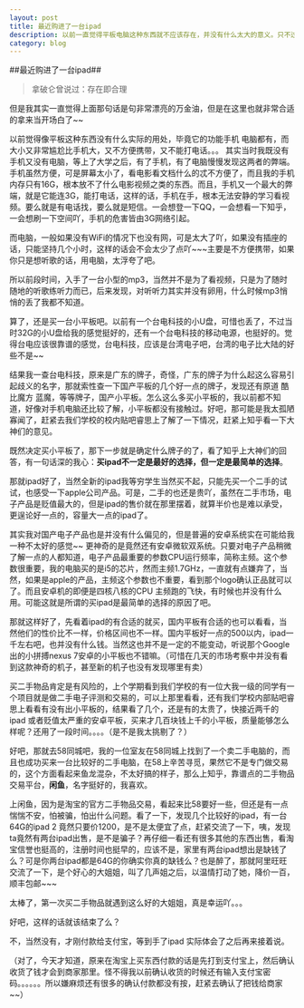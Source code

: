 ```yaml
---
layout: post
title: 最近购进了一台ipad
description: 以前一直觉得平板电脑这种东西就不应该存在，并没有什么太大的意义。只不过是手机和电脑的重复，还比手机大，不方便携带，还不能打电话。后来才慢慢发现，我错了。
category: blog
---
```


##最近购进了一台ipad##

>拿破仑曾说过：存在即合理 

但是我其实一直觉得上面那句话是句非常漂亮的万金油，但是在这里也就非常合适的拿来当开场白了~~

以前觉得像平板这种东西没有什么实际的用处，毕竟它的功能手机 电脑都有，而大小又非常尴尬比手机大，又不方便携带，又不能打电话。。。
其实当时我既没有手机又没有电脑，等上了大学之后，有了手机，有了电脑慢慢发现这两者的弊端。
手机虽然方便，可是屏幕太小了，看电影看文档什么的忒不方便了，而且我的手机内存只有16G，根本放不了什么电影视频之类的东西。而且，手机又一个最大的弊端，就是它能连3G，能打电话，这样的话，手机在手，根本无法安静的学习看视频。要么就是有电话找，要么就是短信。一会想登一下QQ，一会想看一下知乎，一会想刷一下空间吖，手机的危害皆由3G网络引起。

而电脑，一般如果没有WiFi的情况下也没有网，可是太大了吖，如果没有插座的话，只能坚持几个小时，这样的话会不会太少了点吖~~~主要是不方便携带，如果你只是想听歌的话，用电脑，太浮夸了吧。

所以前段时间，入手了一台小型的mp3，当然并不是为了看视频，只是为了随时随地的听歌练听力而已，后来发现，对听听力其实并没有卵用，什么时候mp3悄悄的丢了我都不知道。

算了，还是买一台小平板吧。以前有一个台电科技的小U盘，可惜也丢了，不过当时32G的小U盘给我的感觉挺好的，还有一个台电科技的移动电源，也挺好的。觉得台电应该很靠谱的感觉，台电科技，应该是台湾电子吧，台湾的电子比大陆的好些不是~~

结果我一查台电科技，原来是广东的牌子，奇怪，广东的牌子为什么起这么容易引起歧义的名字，那就索性查一下国产平板的几个好一点的牌子，发现还有原道 酷比魔方 蓝魔，等等牌子，国产小平板。怎么这么多买小平板的，我以前都不知道，好像对手机电脑还比较了解，小平板都没有接触过。好吧，那可能是我太孤陋寡闻了，赶紧去我们学校的校内贴吧睿思上了解了一下情况，赶紧上知乎看一下大神们的意见。

既然决定买小平板了，那下一步就是确定什么牌子的了，看了知乎上大神们的回答，有一句话深的我心：**买ipad不一定是最好的选择，但一定是最简单的选择**。

那就ipad好了，当然全新的ipad我等穷学生当然买不起，只能先买一个二手的试试，也感受一下apple公司产品。可是，二手的也还是贵吖，虽然在二手市场，电子产品是贬值最大的，但是ipad的售价就在那里摆着，就算半价也是难以承受，更逞论好一点的，容量大一点的ipad了。

其实我对国产电子产品也是并没有什么偏见的，但是普遍的安卓系统实在可能给我一种不太好的感觉~~
更神奇的是竟然还有安卓微软双系统。只要对电子产品稍微了解一点的人都知道，电子产品最重要的参数CPU运行频率，简称主频。这个参数很重要，我的电脑买的是i5的芯片，然而主频1.7GHz，一直就有点嫌弃了，当然，如果是apple的产品，主频这个参数也不重要，看到那个logo确认正品就可以了。而且安卓机的即便是四核八核的CPU 主频跑的飞快，有时候也并没有什么用。可能这就是所谓的买ipad是最简单的选择的原因了吧。

那就这样好了，先看着ipad的有合适的就买，国内平板有合适的也可以看看，当然他们的性价比不一样，价格区间也不一样。国内平板好一点的500以内，ipad一千左右吧，也并没有什么钱。当然这也并不是一定的不能变动，听说那个Google出的小拼搏nexus 7安卓的小平板也不错嘛。（可惜在几天的市场考察中并没有看到这款神奇的机子，甚至新的机子也没有发现哪里有卖）

买二手物品肯定是有风险的，上个学期看到我们学校的有一位大我一级的同学有一个项目就是做二手电子评测和交易的，可以上那里看看，还有我们学校内部贴吧睿思上看看有没有出小平板的，结果看了几个，还是有的太贵了，快接近两千的ipad  或者贬值太严重的安卓平板，买来才几百块钱上千的小平板，质量能够怎么样呢？还用了一段时间。。。。（是不是我太挑剔了？）

好吧，那就去58同城吧，我的一位室友在58同城上找到了一个卖二手电脑的，而且也成功买来一台比较好的二手电脑，在58上辛苦寻觅，果然它不是专门做交易的，这个方面看起来鱼龙混杂，不太好搞的样子，那么上知乎，靠谱点的二手物品交易平台，**闲鱼**，名字挺好的，我喜欢。

上闲鱼，因为是淘宝的官方二手物品交易，看起来比58要好一些，但还是有一点惴惴不安，怕被骗，怕出什么问题。看了一下，发现几个比较好的ipad，有一台64G的ipad 2 竟然只要价1200，是不是太便宜了点，赶紧交流了一下，咦，发现ta竟然有两台ipad出售，是不是骗子？再仔细一看还有很多其他的东西出售，看淘宝信誉也挺高的，注册时间也挺早的，应该不是，家里有两台ipad想出是缺钱了么？可是你两台ipad都是64G的你确实你真的缺钱么？也是醉了，那就阿里旺旺交流了一下，是个好心的大姐姐，叫了几声姐之后，以温情打动了她，降价一百，顺丰包邮~~~

太棒了，第一次买二手物品就遇到这么好的大姐姐，真是幸运吖。。。

好吧，这样的话就该结束了么？

不，当然没有，才刚付款给支付宝，等到手了ipad 实际体会了之后再来接着说。

（对了，今天才知道，原来在淘宝上买东西付款的话是先打到支付宝上，然后确认收货了钱才会到商家那里。怪不得我以前确认收货的时候还有输入支付宝密码。。。。。。所以嫌麻烦还有很多的确认付款都没有按，赶紧去确认了把钱给商家~~）
